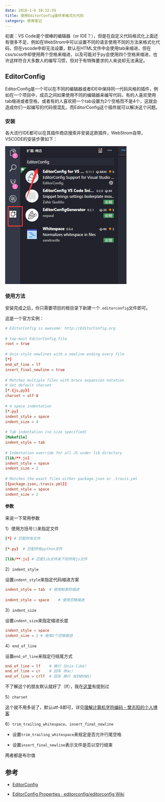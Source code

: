 ```yaml
---
date: 2018-1-6 18:32:39
title: 使用EditorConfig插件来格式化代码
category: 使用笔记
---
```


初衷：VS Code是个很棒的编辑器（or IDE？），但是在自定义代码格式化上面还有很多不足，例如在WebStrom中可以设置不同的语言使用不同的方法来格式化代码，但在vscode中却无法设置，默认在HTML文件中会使用tab来缩进，但在css/scss中却使用两个空格来缩进，以及可能对于py会使用四个空格来缩进，也许这样符合大多数人的编写习惯，但对于有特殊要求的人来说却无法满足。

## EditorConfig

EditorConfig是一个可以在不同的编辑器或者IDE中保持同一代码风格的插件，例如在一个项目中，成员之间如果使用不同的编辑器来编写代码，有的人喜欢使用tab缩进或者空格，或者有的人喜欢把一个tab设置为2个空格而不是4个，这就会造成你们一起编写的代码很混乱，而EditorConfig这个插件就可以解决这个问题。



### 安装

各大流行IDE都可以在其插件商店搜索并安装这款插件，WebStrom自带，VSCODE的安装步骤如下：

![](/pics/2018/01/0601.png)

### 使用方法

安装完成之后，你只需要项目的根目录下新建一个`.editorconfig`文件即可。

这是一个官方实例：


```conf
# EditorConfig is awesome: http://EditorConfig.org

# top-most EditorConfig file
root = true

# Unix-style newlines with a newline ending every file
[*]
end_of_line = lf
insert_final_newline = true

# Matches multiple files with brace expansion notation
# Set default charset
[*.{js,py}]
charset = utf-8

# 4 space indentation
[*.py]
indent_style = space
indent_size = 4

# Tab indentation (no size specified)
[Makefile]
indent_style = tab

# Indentation override for all JS under lib directory
[lib/**.js]
indent_style = space
indent_size = 2

# Matches the exact files either package.json or .travis.yml
[{package.json,.travis.yml}]
indent_style = space
indent_size = 2
```


#### 参数

来说一下常用参数

1）使用方括号`[]`来指定文件

```conf
[*]	# 匹配所有文件

[*.py]	# 匹配所有python文件

[lib/**.js]	# 匹配lib文件夹下的所有js文件

```

2）`indent_style`

设置`indent_style`来指定代码缩进方案

```conf
indent_style = tab	# 使用制表符缩进

indent_style = space	# 使用空格缩进

```

3）`indent_size`

设置`indent_size`来指定缩进长度

```conf
indent_style = space
indent_size = 2	# 使用2个空格缩进
```

4）`end_of_line`

设置`end_of_line`来指定行结尾方式

```conf
end_of_line = lf	# 换行（Unix-like）
end_of_line = cr	# 回车（Mac）
end_of_line = crlf	# 回车 换行（WINDOWS)
```

不了解这个的朋友默认就好了（lf），我在[这里](https://cmdtree.com/blog/2017/05/git-warning-lf-crlf.html)有提到过

5）`charset`

这个就不用多说了，默认utf-8即可，详见[理解计算机字符编码 - 樊志阳的个人博客](https://cmdtree.com/blog/2017/10/understanding-computer-character-encoding.html)

6）`trim_trailing_whitespace`、`insert_final_newline`

- 设置`trim_trailing_whitespace`来规定是否允许行尾空格

- 设置`insert_final_newline`表示文件是否以空行结束

两者都是布尔值


## 参考

- [EditorConfig](http://editorconfig.org/)

- [EditorConfig Properties · editorconfig/editorconfig Wiki](https://github.com/editorconfig/editorconfig/wiki/EditorConfig-Properties)
